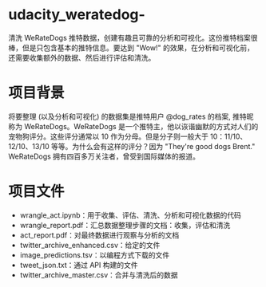 # udacity_weratedog-

清洗 WeRateDogs 推特数据，创建有趣且可靠的分析和可视化。这份推特档案很棒，但是只包含基本的推特信息。要达到 "Wow!" 的效果，在分析和可视化前，还需要收集额外的数据、然后进行评估和清洗。

# 项目背景

将要整理 (以及分析和可视化) 的数据集是推特用户 @dog_rates 的档案, 推特昵称为 WeRateDogs。WeRateDogs 是一个推特主，他以诙谐幽默的方式对人们的宠物狗评分。这些评分通常以 10 作为分母。但是分子则一般大于 10：11/10、12/10、13/10 等等。为什么会有这样的评分？因为 "They're good dogs Brent." WeRateDogs 拥有四百多万关注者，曾受到国际媒体的报道。

# 项目文件

* wrangle_act.ipynb：用于收集、评估、清洗、分析和可视化数据的代码
* wrangle_report.pdf：汇总数据整理步骤的文档：收集，评估和清洗
* act_report.pdf：对最终数据进行观察与分析的文档
* twitter_archive_enhanced.csv：给定的文件
* image_predictions.tsv：以编程方式下载的文件
* tweet_json.txt：通过 API 构建的文件
* twitter_archive_master.csv：合并与清洗后的数据
